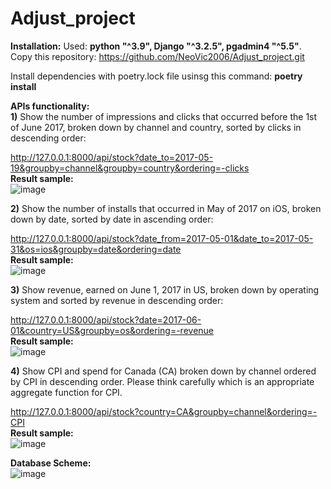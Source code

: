 # Adjust_project

**Installation:** 
Used: **python "^3.9", Django "^3.2.5", pgadmin4 "^5.5"**.                      
Copy this repository: https://github.com/NeoVic2006/Adjust_project.git 

Install dependencies with poetry.lock file usinsg this command: **poetry install**                       

**APIs functionality:**     
**1)** Show the number of impressions and clicks that occurred before the 1st of June 2017, 
broken down by channel and country, sorted by clicks in descending order:

http://127.0.0.1:8000/api/stock?date_to=2017-05-19&groupby=channel&groupby=country&ordering=-clicks   
**Result sample:**   
![image](https://user-images.githubusercontent.com/48185629/126563352-a1b46acb-be0d-4292-b5a2-0df38349630d.png)


**2)** Show the number of installs that occurred in May of 2017 on iOS, broken down by date, sorted by date in ascending order:

http://127.0.0.1:8000/api/stock?date_from=2017-05-01&date_to=2017-05-31&os=ios&groupby=date&ordering=date   
**Result sample:**   
![image](https://user-images.githubusercontent.com/48185629/126563431-bca6f17a-2bee-4079-ae1d-d301be338db2.png)

**3)** Show revenue, earned on June 1, 2017 in US, broken down by operating system and sorted by revenue in descending order:

http://127.0.0.1:8000/api/stock?date=2017-06-01&country=US&groupby=os&ordering=-revenue     
**Result sample:**    
![image](https://user-images.githubusercontent.com/48185629/126563494-f7ba8b40-91a0-4c75-94b1-3ba2443affb9.png)  

**4)** Show CPI and spend for Canada (CA) broken down by channel ordered by CPI in descending order. 
Please think carefully which is an appropriate aggregate function for CPI.

http://127.0.0.1:8000/api/stock?country=CA&groupby=channel&ordering=-CPI  
**Result sample:**  
![image](https://user-images.githubusercontent.com/48185629/126563519-b3fc770e-a8bc-47fd-a744-10d1da70099b.png)  

**Database Scheme:**   
 ![image](https://user-images.githubusercontent.com/48185629/126563931-372e2cc9-553d-42d4-9d3c-2c5e298f0cfe.png)




